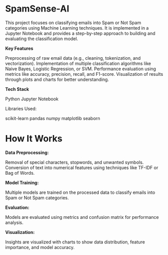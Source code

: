    
 # SpamSense-AI 

This project focuses on classifying emails into Spam or Not Spam categories using Machine Learning techniques. It is implemented in a Jupyter Notebook and provides a step-by-step approach to building and evaluating the classification model.
 
**Key Features**

Preprocessing of raw email data (e.g., cleaning, tokenization, and vectorization). 
Implementation of multiple classification algorithms like Naive Bayes, Logistic Regression, or SVM.
Performance evaluation using metrics like accuracy, precision, recall, and F1-score.
Visualization of results through plots and charts for better understanding.

**Tech Stack**
 
Python
Jupyter Notebook

Libraries Used:

 scikit-learn
pandas
numpy
matplotlib
seaborn


# How It Works

**Data Preprocessing:**

Removal of special characters, stopwords, and unwanted symbols.
Conversion of text into numerical features using techniques like TF-IDF or Bag of Words.

**Model Training:**

Multiple models are trained on the processed data to classify emails into Spam or Not Spam categories.

**Evaluation:**

Models are evaluated using metrics and confusion matrix for performance analysis.

**Visualization:**

Insights are visualized with charts to show data distribution, feature importance, and model accuracy.


